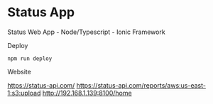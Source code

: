 # Status App
Status Web App - Node/Typescript - Ionic Framework


Deploy

`npm run deploy`

Website

https://status-api.com/
https://status-api.com/reports/aws:us-east-1:s3:upload
http://192.168.1.139:8100/home